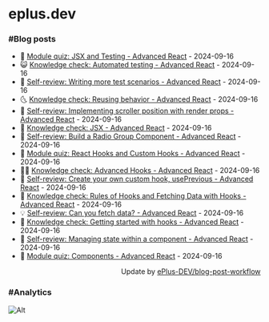 # eplus.dev

### #Blog posts

<!-- BLOG-POST-LIST:START -->
 - 🧰 [Module quiz: JSX and Testing - Advanced React](https://eplus.dev/module-quiz-jsx-and-testing-advanced-react) - 2024-09-16
 - 😺 [Knowledge check: Automated testing - Advanced React](https://eplus.dev/knowledge-check-automated-testing-advanced-react) - 2024-09-16
 - 🗽 [Self-review: Writing more test scenarios - Advanced React](https://eplus.dev/self-review-writing-more-test-scenarios-advanced-react) - 2024-09-16
 - 🌜 [Knowledge check: Reusing behavior - Advanced React](https://eplus.dev/knowledge-check-reusing-behavior-advanced-react) - 2024-09-16
 - 📝 [Self-review: Implementing scroller position with render props - Advanced React](https://eplus.dev/self-review-implementing-scroller-position-with-render-props-advanced-react) - 2024-09-16
 - 🚀 [Knowledge check: JSX - Advanced React](https://eplus.dev/knowledge-check-jsx-advanced-react) - 2024-09-16
 - 💼 [Self-review: Build a Radio Group Component - Advanced React](https://eplus.dev/self-review-build-a-radio-group-component-advanced-react) - 2024-09-16
 - 🦣 [Module quiz: React Hooks and Custom Hooks - Advanced React](https://eplus.dev/module-quiz-react-hooks-and-custom-hooks-advanced-react) - 2024-09-16
 - 👨‍🏫 [Knowledge check: Advanced Hooks - Advanced React](https://eplus.dev/knowledge-check-advanced-hooks-advanced-react) - 2024-09-16
 - 🔭 [Self-review: Create your own custom hook, usePrevious - Advanced React](https://eplus.dev/self-review-create-your-own-custom-hook-useprevious-advanced-react) - 2024-09-16
 - 🤡 [Knowledge check: Rules of Hooks and Fetching Data with Hooks - Advanced React](https://eplus.dev/knowledge-check-rules-of-hooks-and-fetching-data-with-hooks-advanced-react) - 2024-09-16
 - 💡 [Self-review: Can you fetch data? - Advanced React](https://eplus.dev/self-review-can-you-fetch-data-advanced-react) - 2024-09-16
 - 🦣 [Knowledge check: Getting started with hooks - Advanced React](https://eplus.dev/knowledge-check-getting-started-with-hooks-advanced-react) - 2024-09-16
 - 💪 [Self-review: Managing state within a component - Advanced React](https://eplus.dev/self-review-managing-state-within-a-component-advanced-react) - 2024-09-16
 - 🤡 [Module quiz: Components - Advanced React](https://eplus.dev/module-quiz-components-advanced-react) - 2024-09-16<!-- BLOG-POST-LIST:END -->

<div align="right">
  Update by <a target="_blank"
    href="https://github.com/ePlus-DEV/blog-post-workflow">ePlus-DEV/blog-post-workflow</a>
</div>

### #Analytics
![Alt](https://repobeats.axiom.co/api/embed/9990f7cddfbad8d834990b10ccad05f81ac1096f.svg "Repobeats analytics image")
